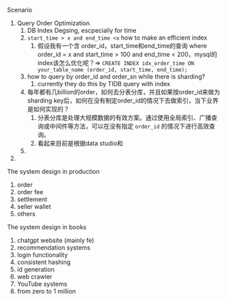 



Scenario

1.   Query Order Optimization
     1.   DB Index Degsing, escpecially for time
     2.   `start_time > x and end_time <x` how to make an efficient index
          1.   假设我有一个含 order_id，start_time和end_time的查询 where order_id = x and start_time > 100 and end_time < 200，mysql的index该怎么优化呢？=> `CREATE INDEX idx_order_time ON your_table_name (order_id, start_time, end_time);`
     3.   how to query by order_id and order_sn while there is sharding?
          1.   currently they do this by TIDB query with index
     4.   每年都有几billion的order，如何去分表分库，并且如果按order_id来做为sharding key后，如何在没有制定order_id的情况下去做索引，当下业界是如何实现的？
          1.   分表分库是处理大规模数据的有效方案。通过使用全局索引、广播查询或中间件等方法，可以在没有指定 `order_id` 的情况下进行高效查询。
          2.   看起来目前是根据data studio和
     5.   
2.   



The system design in production

1.   order
2.   order fee
3.   settlement
4.   seller wallet
5.   others



The system design in books

1.   chatgpt website (mainly fe)
2.   recommendation systems
3.   login functionality
4.   consistent hashing
5.   id generation
6.   web crawler
7.   YouTube systems
8.   from zero to 1 million